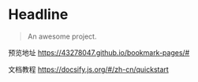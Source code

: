 # Headline

> An awesome project.

预览地址
https://43278047.github.io/bookmark-pages/#

文档教程
https://docsify.js.org/#/zh-cn/quickstart
